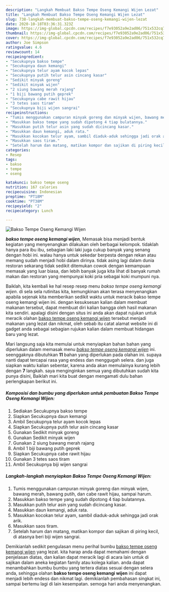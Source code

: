 ```yaml
---
description: "Langkah Membuat Bakso Tempe Oseng Kemangi Wijen Lezat"
title: "Langkah Membuat Bakso Tempe Oseng Kemangi Wijen Lezat"
slug: 738-langkah-membuat-bakso-tempe-oseng-kemangi-wijen-lezat
date: 2020-10-18T03:36:31.323Z
image: https://img-global.cpcdn.com/recipes/f7e93052a9e2ad06/751x532cq70/bakso-tempe-oseng-kemangi-wijen-foto-resep-utama.jpg
thumbnail: https://img-global.cpcdn.com/recipes/f7e93052a9e2ad06/751x532cq70/bakso-tempe-oseng-kemangi-wijen-foto-resep-utama.jpg
cover: https://img-global.cpcdn.com/recipes/f7e93052a9e2ad06/751x532cq70/bakso-tempe-oseng-kemangi-wijen-foto-resep-utama.jpg
author: Joe Simpson
ratingvalue: 4.6
reviewcount: 14
recipeingredient:
- "Secukupnya bakso tempe"
- "Secukupnya daun kemangi"
- "Secukupnya telur ayam kocok lepas"
- "Secukupnya putih telur asin cincang kasar"
- "Sedikit minyak goreng"
- "Sedikit minyak wijen"
- "2 siung bawang merah rajang"
- "1 biji bawang putih geprek"
- "Secukupnya cabe rawit hijau"
- "3 tetes saos tiram"
- "Secukupnya biji wijen sangrai"
recipeinstructions:
- "Tumis menggunakan campuran minyak goreng dan minyak wijen, bawang merah, bawang putih, dan cabe rawit hijau, sampai harum."
- "Masukkan bakso tempe yang sudah dipotong 4 tiap bulatannya."
- "Masukkan putih telur asin yang sudah dicincang kasar."
- "Masukkan daun kemangi, aduk rata."
- "Masukkan kocokan telur ayam, sambil diaduk-aduk sehingga jadi orak arik."
- "Masukkan saos tiram."
- "Setelah harum dan matang, matikan kompor dan sajikan di piring kecil, di atasnya beri biji wijen sangrai."
categories:
- Resep
tags:
- bakso
- tempe
- oseng

katakunci: bakso tempe oseng 
nutrition: 167 calories
recipecuisine: Indonesian
preptime: "PT18M"
cooktime: "PT38M"
recipeyield: "2"
recipecategory: Lunch

---
```



![Bakso Tempe Oseng Kemangi Wijen](https://img-global.cpcdn.com/recipes/f7e93052a9e2ad06/751x532cq70/bakso-tempe-oseng-kemangi-wijen-foto-resep-utama.jpg)

<b><i>bakso tempe oseng kemangi wijen</i></b>, Memasak bisa menjadi bentuk kegiatan yang menyenangkan dilakukan oleh berbagai kelompok. tidaklah hanya para ibu ibu, sebagian laki laki juga cukup banyak yang senang dengan hobi ini. walau hanya untuk sekedar berpesta dengan rekan atau memang sudah menjadi hobi dalam dirinya. tidak asing lagi dalam dunia restoran sekarang tidak sedikit ditemukan cowok dengan kemampuan memasak yang luar biasa, dan lebih banyak juga kita lihat di banyak rumah makan dan restoran yang mempunyai koki pria sebagai koki mumpuni nya.

Baiklah, kita kembali ke hal resep resep menu <i>bakso tempe oseng kemangi wijen</i>. di sela sela rutinitas kita, kemungkinan akan terasa menyenangkan apabila sejenak kita memberikan sedikit waktu untuk meracik bakso tempe oseng kemangi wijen ini. dengan kesuksesan kalian dalam membuat makanan tersebut, dapat membuat diri kalian bangga oleh hasil makanan kita sendiri. apalagi disini dengan situs ini anda akan dapat rujukan untuk meracik olahan <u>bakso tempe oseng kemangi wijen</u> tersebut menjadi makanan yang lezat dan nikmat, oleh sebab itu catat alamat website ini di gadget anda sebagai sebagian rujukan kalian dalam membuat hidangan baru yang lezat.




Mari langsung saja kita memulai untuk menyiapkan bahan bahan yang diperlukan dalam memasak menu <u><i>bakso tempe oseng kemangi wijen</i></u> ini. seenggaknya dibutuhkan <b>11</b> bahan yang diperlukan pada olahan ini. supaya nanti dapat tercapai rasa yang endess dan menggugah selera. dan juga siapkan waktu kalian sebentar, karena anda akan memulainya kurang lebih dengan <b>7</b> langkah. saya menginginkan semua yang dibutuhkan sudah kita punya disini, Baiklah mari kita buat dengan mengamati dulu bahan perlengkapan berikut ini.

<!--inarticleads1-->

##### Komposisi dan bumbu yang diperlukan untuk pembuatan Bakso Tempe Oseng Kemangi Wijen:

1. Sediakan Secukupnya bakso tempe
1. Siapkan Secukupnya daun kemangi
1. Ambil Secukupnya telur ayam kocok lepas
1. Siapkan Secukupnya putih telur asin cincang kasar
1. Gunakan Sedikit minyak goreng
1. Gunakan Sedikit minyak wijen
1. Gunakan 2 siung bawang merah rajang
1. Ambil 1 biji bawang putih geprek
1. Siapkan Secukupnya cabe rawit hijau
1. Gunakan 3 tetes saos tiram
1. Ambil Secukupnya biji wijen sangrai




<!--inarticleads2-->

##### Langkah-langkah menyiapkan Bakso Tempe Oseng Kemangi Wijen:

1. Tumis menggunakan campuran minyak goreng dan minyak wijen, bawang merah, bawang putih, dan cabe rawit hijau, sampai harum.
1. Masukkan bakso tempe yang sudah dipotong 4 tiap bulatannya.
1. Masukkan putih telur asin yang sudah dicincang kasar.
1. Masukkan daun kemangi, aduk rata.
1. Masukkan kocokan telur ayam, sambil diaduk-aduk sehingga jadi orak arik.
1. Masukkan saos tiram.
1. Setelah harum dan matang, matikan kompor dan sajikan di piring kecil, di atasnya beri biji wijen sangrai.




Demikianlah sedikit pengulasan menu perihal bumbu <u>bakso tempe oseng kemangi wijen</u> yang lezat. kita harap anda dapat memahami dengan penjelasan diatas, dan kalian dapat meracik lagi di acara lain untuk di sajikan dalam aneka kegiatan family atau kolega kalian. anda dapat menambahkan bumbu bumbu yang tertera diatas sesuai dengan selera anda, sehingga olahan <b>bakso tempe oseng kemangi wijen</b> ini dapat menjadi lebih endess dan nikmat lagi. demikianlah pembahasan singkat ini, sampai bertemu lagi di lain kesempatan. semoga hari anda menyenangkan.
